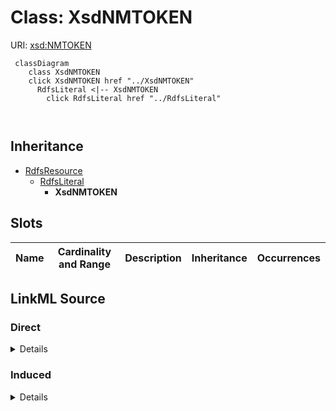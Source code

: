 

# Class: XsdNMTOKEN





URI: [xsd:NMTOKEN](http://www.w3.org/2001/XMLSchema#NMTOKEN)






```mermaid
 classDiagram
    class XsdNMTOKEN
    click XsdNMTOKEN href "../XsdNMTOKEN"
      RdfsLiteral <|-- XsdNMTOKEN
        click RdfsLiteral href "../RdfsLiteral"
      
      
```





## Inheritance
* [RdfsResource](../classes/RdfsResource.md)
    * [RdfsLiteral](../classes/RdfsLiteral.md)
        * **XsdNMTOKEN**



## Slots

| Name | Cardinality and Range | Description | Inheritance | Occurrences |
| ---  | --- | --- | --- | --- |














## LinkML Source

<!-- TODO: investigate https://stackoverflow.com/questions/37606292/how-to-create-tabbed-code-blocks-in-mkdocs-or-sphinx -->

### Direct

<details>

```yaml
name: xsd_NMTOKEN
from_schema: okns:fiokg
exact_mappings:
- http://www.w3.org/2001/XMLSchema#NMTOKEN
rank: 1000
is_a: rdfs_Literal
class_uri: xsd:NMTOKEN

```
</details>

### Induced

<details>

```yaml
name: xsd_NMTOKEN
from_schema: okns:fiokg
exact_mappings:
- http://www.w3.org/2001/XMLSchema#NMTOKEN
rank: 1000
is_a: rdfs_Literal
class_uri: xsd:NMTOKEN

```
</details>